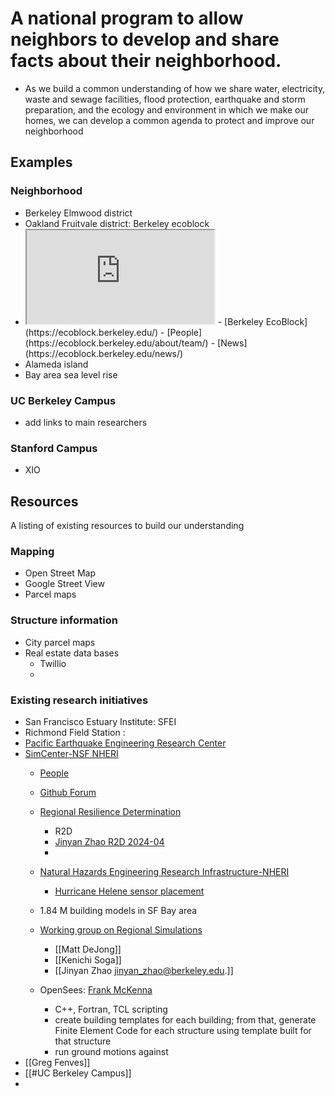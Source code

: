 # A national program to allow neighbors to develop and share facts about their neighborhood.  
- As we build a common understanding of how we share water, electricity, waste and sewage facilities, flood protection, earthquake and storm preparation, and the ecology and environment in which we make our homes, we can develop a common agenda to protect and improve our neighborhood

## Examples
### Neighborhood
- Berkeley Elmwood district
- Oakland Fruitvale district: Berkeley ecoblock
- <iframe src="https://ecoblock.berkeley.edu/"></iframe>
	- [Berkeley EcoBlock](https://ecoblock.berkeley.edu/)
		- [People](https://ecoblock.berkeley.edu/about/team/)
		- [News](https://ecoblock.berkeley.edu/news/)
- Alameda island
- Bay area sea level rise
### UC Berkeley Campus
- add links to main researchers
### Stanford Campus

- XIO


## Resources
A listing of existing resources to build our understanding
### Mapping
- Open Street Map
- Google Street View
- Parcel maps
### Structure information
- City parcel maps
- Real estate data bases
	- Twillio
	- 
### Existing research initiatives
- San Francisco Estuary Institute: SFEI
- Richmond Field Station : 
- [Pacific Earthquake Engineering Research Center](https://peer.berkeley.edu/)
- [SimCenter-NSF NHERI](https://simcenter.designsafe-ci.org/)
	- [People](https://simcenter.designsafe-ci.org/about/people/)
	- [Github Forum](https://github.com/orgs/NHERI-SimCenter/discussions)
	- [Regional Resilience Determination](https://simcenter.designsafe-ci.org/research-tools/r2dtool/)
		- R2D
		- [Jinyan Zhao R2D 2024-04](https://www.youtube.com/watch?v=ybYh8MTLNI8)
		- 
	- [Natural Hazards Engineering Research Infrastructure-NHERI](https://www.designsafe-ci.org/)
		- [Hurricane Helene sensor placement](https://www.washington.edu/news/2024/10/04/new-dataset-provides-a-robust-picture-of-hurricane-helenes-destruction-help-design-more-resilient-communities/)

	- 1.84 M building models in SF Bay area
	- [Working group on Regional Simulations](https://simcenter.designsafe-ci.org/about/working-groups/)
		- [[Matt DeJong]]
		- [[Kenichi Soga]]
		- [[Jinyan Zhao <jinyan_zhao@berkeley.edu>.]]
	- OpenSees:  [Frank McKenna](https://opensees.berkeley.edu/OpenSees/videos/WhatIsOpenSees.mp4)
		- C++, Fortran, TCL scripting
		- create building templates for each building; from that, generate Finite Element Code for each structure using template built for that structure
		- run ground motions against 
- [[Greg Fenves]]
- [[#UC Berkeley Campus]]
- 

